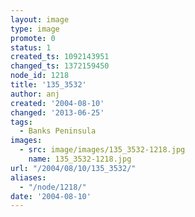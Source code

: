```yaml
---
layout: image
type: image
promote: 0
status: 1
created_ts: 1092143951
changed_ts: 1372159450
node_id: 1218
title: '135_3532'
author: anj
created: '2004-08-10'
changed: '2013-06-25'
tags:
  - Banks Peninsula
images:
  - src: image/images/135_3532-1218.jpg
    name: 135_3532-1218.jpg
url: "/2004/08/10/135_3532/"
aliases:
  - "/node/1218/"
date: '2004-08-10'
---
```



